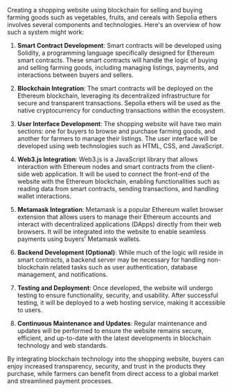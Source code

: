 Creating a shopping website using blockchain for selling and buying farming goods such as vegetables, fruits, and cereals with Sepolia ethers involves several components and technologies. Here's an overview of how such a system might work:

1. **Smart Contract Development**: Smart contracts will be developed using Solidity, a programming language specifically designed for Ethereum smart contracts. These smart contracts will handle the logic of buying and selling farming goods, including managing listings, payments, and interactions between buyers and sellers.

2. **Blockchain Integration**: The smart contracts will be deployed on the Ethereum blockchain, leveraging its decentralized infrastructure for secure and transparent transactions. Sepolia ethers will be used as the native cryptocurrency for conducting transactions within the ecosystem.

3. **User Interface Development**: The shopping website will have two main sections: one for buyers to browse and purchase farming goods, and another for farmers to manage their listings. The user interface will be developed using web technologies such as HTML, CSS, and JavaScript.

4. **Web3.js Integration**: Web3.js is a JavaScript library that allows interaction with Ethereum nodes and smart contracts from the client-side web application. It will be used to connect the front-end of the website with the Ethereum blockchain, enabling functionalities such as reading data from smart contracts, sending transactions, and handling wallet interactions.

5. **Metamask Integration**: Metamask is a popular Ethereum wallet browser extension that allows users to manage their Ethereum accounts and interact with decentralized applications (DApps) directly from their web browsers. It will be integrated into the website to enable seamless payments using buyers' Metamask wallets.

6. **Backend Development (Optional)**: While much of the logic will reside in smart contracts, a backend server may be necessary for handling non-blockchain related tasks such as user authentication, database management, and notifications.

7. **Testing and Deployment**: Once developed, the website will undergo testing to ensure functionality, security, and usability. After successful testing, it will be deployed to a web hosting service, making it accessible to users.

8. **Continuous Maintenance and Updates**: Regular maintenance and updates will be performed to ensure the website remains secure, efficient, and up-to-date with the latest developments in blockchain technology and web standards.

By integrating blockchain technology into the shopping website, buyers can enjoy increased transparency, security, and trust in the products they purchase, while farmers can benefit from direct access to a global market and streamlined payment processes.
